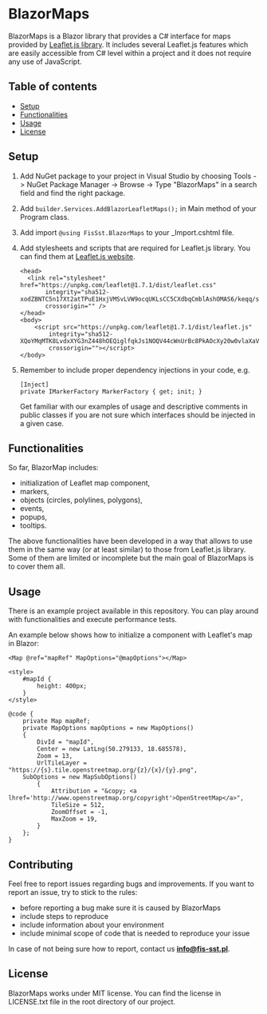 # BlazorMaps

BlazorMaps is a Blazor library that provides a C# interface for maps provided by [Leaflet.js library](https://leafletjs.com/). It includes several Leaflet.js features which are easily accessible from C# level within a project and it does not require any use of JavaScript.

## Table of contents
- [Setup](setup)
- [Functionalities](functionalities)
- [Usage](usage)
- [License](license)

## Setup

1. Add NuGet package to your project in Visual Studio by choosing Tools -> NuGet Package Manager -> Browse -> Type "BlazorMaps" in a search field and find the right package.
2. Add ```builder.Services.AddBlazorLeafletMaps();``` in Main method of your Program class.
3. Add import ```@using FisSst.BlazorMaps``` to your _Import.cshtml file.
4. Add stylesheets and scripts that are required for Leaflet.js library. You can find them at [Leaflet.js website](https://leafletjs.com/).
	```
	<head>
	  <link rel="stylesheet" href="https://unpkg.com/leaflet@1.7.1/dist/leaflet.css"
		   integrity="sha512-xodZBNTC5n17Xt2atTPuE1HxjVMSvLVW9ocqUKLsCC5CXdbqCmblAshOMAS6/keqq/sMZMZ19scR4PsZChSR7A=="
		   crossorigin="" />
	</head>
	<body>
	    <script src="https://unpkg.com/leaflet@1.7.1/dist/leaflet.js"
		    integrity="sha512-XQoYMqMTK8LvdxXYG3nZ448hOEQiglfqkJs1NOQV44cWnUrBc8PkAOcXy20w0vlaXaVUearIOBhiXZ5V3ynxwA=="
		    crossorigin=""></script>
	</body>
	```
5. Remember to include proper dependency injections in your code, e.g.

	```
	[Inject]
	private IMarkerFactory MarkerFactory { get; init; }
	```
	Get familiar with our examples of usage and descriptive comments in public classes if you are not sure which interfaces should be injected in a given case.
## Functionalities
So far, BlazorMap includes:
* initialization of Leaflet map component,
* markers,
* objects (circles, polylines, polygons),
* events,
* popups,
* tooltips.

The above functionalities have been developed in a way that allows to use them in the same way (or at least similar) to those from Leaflet.js library. Some of them are limited or incomplete but the main goal of BlazorMaps is to cover them all.

## Usage
There is an example project available in this repository. You can play around with functionalities and execute performance tests.

An example below shows how to initialize a component with Leaflet's map in Blazor: 
```
<Map @ref="mapRef" MapOptions="@mapOptions"></Map>

<style>
    #mapId {
        height: 400px;
    }
</style>

@code {
    private Map mapRef;
    private MapOptions mapOptions = new MapOptions()
    {
        DivId = "mapId",
        Center = new LatLng(50.279133, 18.685578),
        Zoom = 13,
        UrlTileLayer = "https://{s}.tile.openstreetmap.org/{z}/{x}/{y}.png",
	SubOptions = new MapSubOptions()
        {
            Attribution = "&copy; <a lhref='http://www.openstreetmap.org/copyright'>OpenStreetMap</a>",
            TileSize = 512,
            ZoomOffset = -1,
            MaxZoom = 19,
        }
    };
}
```


## Contributing
Feel free to report issues regarding bugs and improvements. If you want to report an issue, try to stick to the rules:
* before reporting a bug make sure it is caused by BlazorMaps
* include steps to reproduce
* include information about your environment
* include minimal scope of code that is needed to reproduce your issue

In case of not being sure how to report, contact us **info@fis-sst.pl**.
## License
BlazorMaps works under MIT license. You can find the license in LICENSE.txt file in the root directory of our project.
